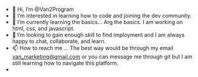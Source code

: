 - 👋 Hi, I’m @Van2Program
- 👀 I’m interested in learning how to code and joining the dev community. 
- 🌱 I’m currently learning the basics... Arg the basics. I am working on html, css, and javascript. 
- 💞️ I’m looking to gain enough skill to find imployment and I am always happy to chat, collaborate, and learn. 
- 📫 How to reach me ... The best way would be through my email van_marketing@gmail.com or you can message me through git but I am still learning how to navigate this platform.
- 

<!---
Van2Program/Van2Program is a ✨ special ✨ repository because its `README.md` (this file) appears on your GitHub profile.
You can click the Preview link to take a look at your changes.
--->
